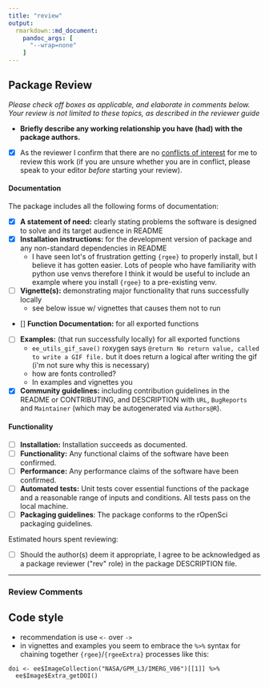 ```yaml
---
title: "review"
output: 
  rmarkdown::md_document:
    pandoc_args: [
      "--wrap=none"
    ]
---
```


## Package Review

*Please check off boxes as applicable, and elaborate in comments below.  Your review is not limited to these topics, as described in the reviewer guide*

- **Briefly describe any working relationship you have (had) with the package authors.**
- [x] As the reviewer I confirm that there are no [conflicts of interest](https://devguide.ropensci.org/policies.html#coi) for me to review this work (if you are unsure whether you are in conflict, please speak to your editor _before_ starting your review).

#### Documentation

The package includes all the following forms of documentation:

- [x] **A statement of need:** clearly stating problems the software is designed to solve and its target audience in README
- [x] **Installation instructions:** for the development version of package and any non-standard dependencies in README
  + I have seen lot's of frustration getting `{rgee}` to properly install, but I believe it has gotten easier. Lots of people who have familiarity with python use venvs therefore I think it would be useful to include an example where you install `{rgee}` to a pre-existing venv.
- [ ] **Vignette(s):** demonstrating major functionality that runs successfully locally
  + see below issue w/ vignettes that causes them not to run
- [] **Function Documentation:** for all exported functions
- [ ] **Examples:** (that run successfully locally) for all exported functions
  + `ee_utils_gif_save()` roxygen says `@return No return value, called to write a GIF file.` but it does return a logical after writing the gif (i'm not sure why this is necessary)
  + how are fonts controlled?
  +  In examples and vignettes you
- [x] **Community guidelines:** including contribution guidelines in the README or CONTRIBUTING, and DESCRIPTION with `URL`, `BugReports` and `Maintainer` (which may be autogenerated via `Authors@R`).

#### Functionality

- [ ] **Installation:** Installation succeeds as documented.
- [ ] **Functionality:** Any functional claims of the software have been confirmed.
- [ ] **Performance:** Any performance claims of the software have been confirmed.
- [ ] **Automated tests:** Unit tests cover essential functions of the package and a reasonable range of inputs and conditions. All tests pass on the local machine.
- [ ] **Packaging guidelines**: The package conforms to the rOpenSci packaging guidelines.

Estimated hours spent reviewing:

- [ ] Should the author(s) deem it appropriate, I agree to be acknowledged as a package reviewer ("rev" role) in the package DESCRIPTION file.

---

### Review Comments

## Code style
- recommendation is use `<-` over `->`
- in vignettes and examples you seem to embrace the `%>%` syntax for chaining together `{rgee}`/`{rgeeExtra}` processes like this:

```{r}
doi <- ee$ImageCollection("NASA/GPM_L3/IMERG_V06")[[1]] %>%
  ee$Image$Extra_getDOI()
```


